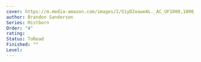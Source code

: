 ```yaml
---
cover: https://m.media-amazon.com/images/I/51yD2oaweAL._AC_UF1000,1000_QL80_.jpg
author: Brandon Sanderson
Series: Mistborn
Order: "4"
rating: 
Status: ToRead
Finished: ""
Level:
---
```









